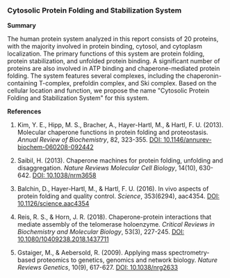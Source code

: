 ### Cytosolic Protein Folding and Stabilization System

**Summary**

The human protein system analyzed in this report consists of 20 proteins, with the majority involved in protein binding, cytosol, and cytoplasm localization. The primary functions of this system are protein folding, protein stabilization, and unfolded protein binding. A significant number of proteins are also involved in ATP binding and chaperone-mediated protein folding. The system features several complexes, including the chaperonin-containing T-complex, prefoldin complex, and Ski complex. Based on the cellular location and function, we propose the name "Cytosolic Protein Folding and Stabilization System" for this system.

**References**

1. Kim, Y. E., Hipp, M. S., Bracher, A., Hayer-Hartl, M., & Hartl, F. U. (2013). Molecular chaperone functions in protein folding and proteostasis. *Annual Review of Biochemistry*, 82, 323-355. [DOI: 10.1146/annurev-biochem-060208-092442](https://doi.org/10.1146/annurev-biochem-060208-092442)

2. Saibil, H. (2013). Chaperone machines for protein folding, unfolding and disaggregation. *Nature Reviews Molecular Cell Biology*, 14(10), 630-642. [DOI: 10.1038/nrm3658](https://doi.org/10.1038/nrm3658)

3. Balchin, D., Hayer-Hartl, M., & Hartl, F. U. (2016). In vivo aspects of protein folding and quality control. *Science*, 353(6294), aac4354. [DOI: 10.1126/science.aac4354](https://doi.org/10.1126/science.aac4354)

4. Reis, R. S., & Horn, J. R. (2018). Chaperone-protein interactions that mediate assembly of the telomerase holoenzyme. *Critical Reviews in Biochemistry and Molecular Biology*, 53(3), 227-245. [DOI: 10.1080/10409238.2018.1437711](https://doi.org/10.1080/10409238.2018.1437711)

5. Gstaiger, M., & Aebersold, R. (2009). Applying mass spectrometry-based proteomics to genetics, genomics and network biology. *Nature Reviews Genetics*, 10(9), 617-627. [DOI: 10.1038/nrg2633](https://doi.org/10.1038/nrg2633)